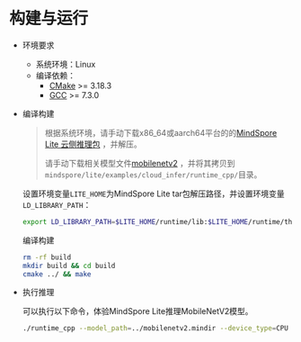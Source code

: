 # 构建与运行

- 环境要求
    - 系统环境：Linux
    - 编译依赖：
        - [CMake](https://cmake.org/download/) >= 3.18.3
        - [GCC](https://gcc.gnu.org/releases.html) >= 7.3.0

- 编译构建

  > 根据系统环境，请手动下载x86_64或aarch64平台的的[MindSpore Lite 云侧推理包](https://www.mindspore.cn/lite/docs/zh-CN/master/use/downloads.html)
  ，并解压。
  >
  > 请手动下载相关模型文件[mobilenetv2](https://download.mindspore.cn/model_zoo/official/lite/quick_start/mobilenetv2.mindir)
  ，并将其拷贝到`mindspore/lite/examples/cloud_infer/runtime_cpp/`目录。

  设置环境变量`LITE_HOME`为MindSpore Lite tar包解压路径，并设置环境变量`LD_LIBRARY_PATH`：

  ```bash
  export LD_LIBRARY_PATH=$LITE_HOME/runtime/lib:$LITE_HOME/runtime/third_party/dnnl:$LITE_HOME/tools/converter/lib:$LD_LIBRARY_PATH
  ```

  编译构建

  ```bash
  rm -rf build
  mkdir build && cd build
  cmake ../ && make
  ```

- 执行推理

  可以执行以下命令，体验MindSpore Lite推理MobileNetV2模型。

  ```bash
  ./runtime_cpp --model_path=../mobilenetv2.mindir --device_type=CPU
  ```
